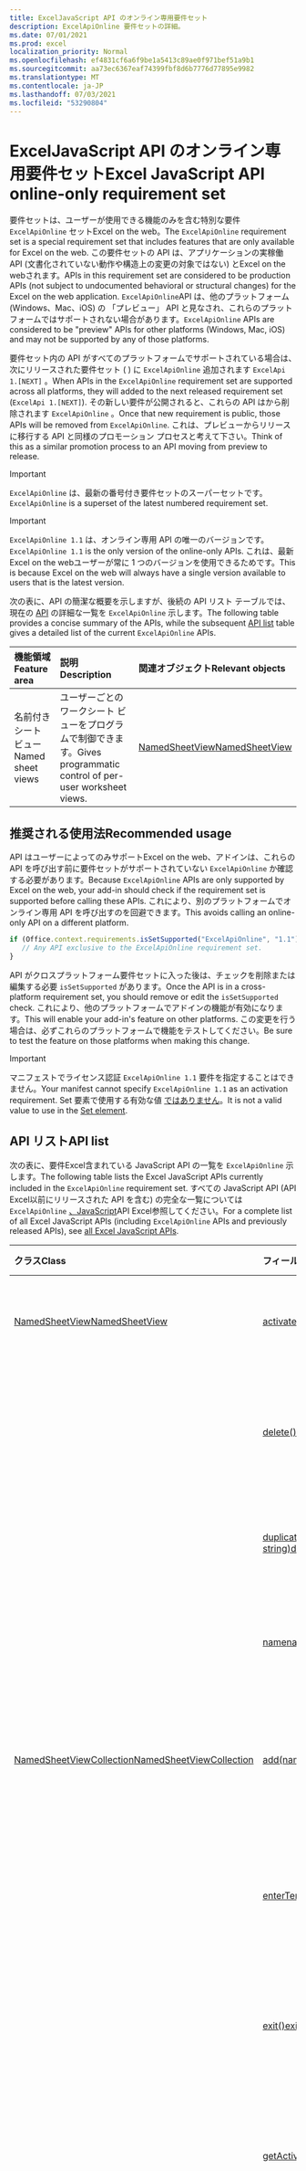 ```yaml
---
title: ExcelJavaScript API のオンライン専用要件セット
description: ExcelApiOnline 要件セットの詳細。
ms.date: 07/01/2021
ms.prod: excel
localization_priority: Normal
ms.openlocfilehash: ef4831cf6a6f9be1a5413c89ae0f971bef51a9b1
ms.sourcegitcommit: aa73ec6367eaf74399fbf8d6b7776d77895e9982
ms.translationtype: MT
ms.contentlocale: ja-JP
ms.lasthandoff: 07/03/2021
ms.locfileid: "53290804"
---
```

# <a name="excel-javascript-api-online-only-requirement-set"></a><span data-ttu-id="5e9c2-103">ExcelJavaScript API のオンライン専用要件セット</span><span class="sxs-lookup"><span data-stu-id="5e9c2-103">Excel JavaScript API online-only requirement set</span></span>

<span data-ttu-id="5e9c2-104">要件セットは、ユーザーが使用できる機能のみを含む特別な要件 `ExcelApiOnline` セットExcel on the web。</span><span class="sxs-lookup"><span data-stu-id="5e9c2-104">The `ExcelApiOnline` requirement set is a special requirement set that includes features that are only available for Excel on the web.</span></span> <span data-ttu-id="5e9c2-105">この要件セットの API は、アプリケーションの実稼働 API (文書化されていない動作や構造上の変更の対象ではない) とExcel on the webされます。</span><span class="sxs-lookup"><span data-stu-id="5e9c2-105">APIs in this requirement set are considered to be production APIs (not subject to undocumented behavioral or structural changes) for the Excel on the web application.</span></span> <span data-ttu-id="5e9c2-106">`ExcelApiOnline`API は、他のプラットフォーム (Windows、Mac、iOS) の 「プレビュー」 API と見なされ、これらのプラットフォームではサポートされない場合があります。</span><span class="sxs-lookup"><span data-stu-id="5e9c2-106">`ExcelApiOnline` APIs are considered to be "preview" APIs for other platforms (Windows, Mac, iOS) and may not be supported by any of those platforms.</span></span>

<span data-ttu-id="5e9c2-107">要件セット内の API がすべてのプラットフォームでサポートされている場合は、次にリリースされた要件セット ( ) に `ExcelApiOnline` 追加されます `ExcelApi 1.[NEXT]` 。</span><span class="sxs-lookup"><span data-stu-id="5e9c2-107">When APIs in the `ExcelApiOnline` requirement set are supported across all platforms, they will added to the next released requirement set (`ExcelApi 1.[NEXT]`).</span></span> <span data-ttu-id="5e9c2-108">その新しい要件が公開されると、これらの API はから削除されます `ExcelApiOnline` 。</span><span class="sxs-lookup"><span data-stu-id="5e9c2-108">Once that new requirement is public, those APIs will be removed from `ExcelApiOnline`.</span></span> <span data-ttu-id="5e9c2-109">これは、プレビューからリリースに移行する API と同様のプロモーション プロセスと考えて下さい。</span><span class="sxs-lookup"><span data-stu-id="5e9c2-109">Think of this as a similar promotion process to an API moving from preview to release.</span></span>

> [!IMPORTANT]
> <span data-ttu-id="5e9c2-110">`ExcelApiOnline` は、最新の番号付き要件セットのスーパーセットです。</span><span class="sxs-lookup"><span data-stu-id="5e9c2-110">`ExcelApiOnline` is a superset of the latest numbered requirement set.</span></span>

> [!IMPORTANT]
> <span data-ttu-id="5e9c2-111">`ExcelApiOnline 1.1` は、オンライン専用 API の唯一のバージョンです。</span><span class="sxs-lookup"><span data-stu-id="5e9c2-111">`ExcelApiOnline 1.1` is the only version of the online-only APIs.</span></span> <span data-ttu-id="5e9c2-112">これは、最新Excel on the webユーザーが常に 1 つのバージョンを使用できるためです。</span><span class="sxs-lookup"><span data-stu-id="5e9c2-112">This is because Excel on the web will always have a single version available to users that is the latest version.</span></span>

<span data-ttu-id="5e9c2-113">次の表に、API の簡潔な概要を示しますが、後続の API リスト テーブルでは、現在の [API](#api-list) の詳細な一覧を `ExcelApiOnline` 示します。</span><span class="sxs-lookup"><span data-stu-id="5e9c2-113">The following table provides a concise summary of the APIs, while the subsequent [API list](#api-list) table gives a detailed list of the current `ExcelApiOnline` APIs.</span></span>

| <span data-ttu-id="5e9c2-114">機能領域</span><span class="sxs-lookup"><span data-stu-id="5e9c2-114">Feature area</span></span> | <span data-ttu-id="5e9c2-115">説明</span><span class="sxs-lookup"><span data-stu-id="5e9c2-115">Description</span></span> | <span data-ttu-id="5e9c2-116">関連オブジェクト</span><span class="sxs-lookup"><span data-stu-id="5e9c2-116">Relevant objects</span></span> |
|:--- |:--- |:--- |
| <span data-ttu-id="5e9c2-117">名前付きシート ビュー</span><span class="sxs-lookup"><span data-stu-id="5e9c2-117">Named sheet views</span></span> | <span data-ttu-id="5e9c2-118">ユーザーごとのワークシート ビューをプログラムで制御できます。</span><span class="sxs-lookup"><span data-stu-id="5e9c2-118">Gives programmatic control of per-user worksheet views.</span></span> | [<span data-ttu-id="5e9c2-119">NamedSheetView</span><span class="sxs-lookup"><span data-stu-id="5e9c2-119">NamedSheetView</span></span>](/javascript/api/excel/excel.namedsheetview) |

## <a name="recommended-usage"></a><span data-ttu-id="5e9c2-120">推奨される使用法</span><span class="sxs-lookup"><span data-stu-id="5e9c2-120">Recommended usage</span></span>

<span data-ttu-id="5e9c2-121">API はユーザーによってのみサポートExcel on the web、アドインは、これらの API を呼び出す前に要件セットがサポートされていない `ExcelApiOnline` か確認する必要があります。</span><span class="sxs-lookup"><span data-stu-id="5e9c2-121">Because `ExcelApiOnline` APIs are only supported by Excel on the web, your add-in should check if the requirement set is supported before calling these APIs.</span></span> <span data-ttu-id="5e9c2-122">これにより、別のプラットフォームでオンライン専用 API を呼び出すのを回避できます。</span><span class="sxs-lookup"><span data-stu-id="5e9c2-122">This avoids calling an online-only API on a different platform.</span></span>

```js
if (Office.context.requirements.isSetSupported("ExcelApiOnline", "1.1")) {
   // Any API exclusive to the ExcelApiOnline requirement set.
}
```

<span data-ttu-id="5e9c2-123">API がクロスプラットフォーム要件セットに入った後は、チェックを削除または編集する必要 `isSetSupported` があります。</span><span class="sxs-lookup"><span data-stu-id="5e9c2-123">Once the API is in a cross-platform requirement set, you should remove or edit the `isSetSupported` check.</span></span> <span data-ttu-id="5e9c2-124">これにより、他のプラットフォームでアドインの機能が有効になります。</span><span class="sxs-lookup"><span data-stu-id="5e9c2-124">This will enable your add-in's feature on other platforms.</span></span> <span data-ttu-id="5e9c2-125">この変更を行う場合は、必ずこれらのプラットフォームで機能をテストしてください。</span><span class="sxs-lookup"><span data-stu-id="5e9c2-125">Be sure to test the feature on those platforms when making this change.</span></span>

> [!IMPORTANT]
> <span data-ttu-id="5e9c2-126">マニフェストでライセンス認証 `ExcelApiOnline 1.1` 要件を指定することはできません。</span><span class="sxs-lookup"><span data-stu-id="5e9c2-126">Your manifest cannot specify `ExcelApiOnline 1.1` as an activation requirement.</span></span> <span data-ttu-id="5e9c2-127">Set 要素で使用する有効な値 [ではありません](../manifest/set.md)。</span><span class="sxs-lookup"><span data-stu-id="5e9c2-127">It is not a valid value to use in the [Set element](../manifest/set.md).</span></span>

## <a name="api-list"></a><span data-ttu-id="5e9c2-128">API リスト</span><span class="sxs-lookup"><span data-stu-id="5e9c2-128">API list</span></span>

<span data-ttu-id="5e9c2-129">次の表に、要件Excel含まれている JavaScript API の一覧を `ExcelApiOnline` 示します。</span><span class="sxs-lookup"><span data-stu-id="5e9c2-129">The following table lists the Excel JavaScript APIs currently included in the `ExcelApiOnline` requirement set.</span></span> <span data-ttu-id="5e9c2-130">すべての JavaScript API (API Excel以前にリリースされた API を含む) の完全な一覧については `ExcelApiOnline` [、JavaScript](/javascript/api/excel?view=excel-js-online&preserve-view=true)API Excel参照してください。</span><span class="sxs-lookup"><span data-stu-id="5e9c2-130">For a complete list of all Excel JavaScript APIs (including `ExcelApiOnline` APIs and previously released APIs), see [all Excel JavaScript APIs](/javascript/api/excel?view=excel-js-online&preserve-view=true).</span></span>

| <span data-ttu-id="5e9c2-131">クラス</span><span class="sxs-lookup"><span data-stu-id="5e9c2-131">Class</span></span> | <span data-ttu-id="5e9c2-132">フィールド</span><span class="sxs-lookup"><span data-stu-id="5e9c2-132">Fields</span></span> | <span data-ttu-id="5e9c2-133">説明</span><span class="sxs-lookup"><span data-stu-id="5e9c2-133">Description</span></span> |
|:---|:---|:---|
|[<span data-ttu-id="5e9c2-134">NamedSheetView</span><span class="sxs-lookup"><span data-stu-id="5e9c2-134">NamedSheetView</span></span>](/javascript/api/excel/excel.namedsheetview)|[<span data-ttu-id="5e9c2-135">activate()</span><span class="sxs-lookup"><span data-stu-id="5e9c2-135">activate()</span></span>](/javascript/api/excel/excel.namedsheetview#activate--)|<span data-ttu-id="5e9c2-136">このシート ビューをアクティブ化します。</span><span class="sxs-lookup"><span data-stu-id="5e9c2-136">Activates this sheet view.</span></span>|
||[<span data-ttu-id="5e9c2-137">delete()</span><span class="sxs-lookup"><span data-stu-id="5e9c2-137">delete()</span></span>](/javascript/api/excel/excel.namedsheetview#delete--)|<span data-ttu-id="5e9c2-138">ワークシートからシート ビューを削除します。</span><span class="sxs-lookup"><span data-stu-id="5e9c2-138">Removes the sheet view from the worksheet.</span></span>|
||[<span data-ttu-id="5e9c2-139">duplicate(name?: string)</span><span class="sxs-lookup"><span data-stu-id="5e9c2-139">duplicate(name?: string)</span></span>](/javascript/api/excel/excel.namedsheetview#duplicate-name-)|<span data-ttu-id="5e9c2-140">このシート ビューのコピーを作成します。</span><span class="sxs-lookup"><span data-stu-id="5e9c2-140">Creates a copy of this sheet view.</span></span>|
||[<span data-ttu-id="5e9c2-141">name</span><span class="sxs-lookup"><span data-stu-id="5e9c2-141">name</span></span>](/javascript/api/excel/excel.namedsheetview#name)|<span data-ttu-id="5e9c2-142">シート ビューの名前を取得または設定します。</span><span class="sxs-lookup"><span data-stu-id="5e9c2-142">Gets or sets the name of the sheet view.</span></span>|
|[<span data-ttu-id="5e9c2-143">NamedSheetViewCollection</span><span class="sxs-lookup"><span data-stu-id="5e9c2-143">NamedSheetViewCollection</span></span>](/javascript/api/excel/excel.namedsheetviewcollection)|[<span data-ttu-id="5e9c2-144">add(name: string)</span><span class="sxs-lookup"><span data-stu-id="5e9c2-144">add(name: string)</span></span>](/javascript/api/excel/excel.namedsheetviewcollection#add-name-)|<span data-ttu-id="5e9c2-145">指定した名前の新しいシート ビューを作成します。</span><span class="sxs-lookup"><span data-stu-id="5e9c2-145">Creates a new sheet view with the given name.</span></span>|
||[<span data-ttu-id="5e9c2-146">enterTemporary()</span><span class="sxs-lookup"><span data-stu-id="5e9c2-146">enterTemporary()</span></span>](/javascript/api/excel/excel.namedsheetviewcollection#entertemporary--)|<span data-ttu-id="5e9c2-147">新しい一時シート ビューを作成してアクティブ化します。</span><span class="sxs-lookup"><span data-stu-id="5e9c2-147">Creates and activates a new temporary sheet view.</span></span>|
||[<span data-ttu-id="5e9c2-148">exit()</span><span class="sxs-lookup"><span data-stu-id="5e9c2-148">exit()</span></span>](/javascript/api/excel/excel.namedsheetviewcollection#exit--)|<span data-ttu-id="5e9c2-149">現在アクティブなシート ビューを終了します。</span><span class="sxs-lookup"><span data-stu-id="5e9c2-149">Exits the currently active sheet view.</span></span>|
||[<span data-ttu-id="5e9c2-150">getActive()</span><span class="sxs-lookup"><span data-stu-id="5e9c2-150">getActive()</span></span>](/javascript/api/excel/excel.namedsheetviewcollection#getactive--)|<span data-ttu-id="5e9c2-151">ワークシートの現在アクティブなシート ビューを取得します。</span><span class="sxs-lookup"><span data-stu-id="5e9c2-151">Gets the worksheet's currently active sheet view.</span></span>|
||[<span data-ttu-id="5e9c2-152">getCount()</span><span class="sxs-lookup"><span data-stu-id="5e9c2-152">getCount()</span></span>](/javascript/api/excel/excel.namedsheetviewcollection#getcount--)|<span data-ttu-id="5e9c2-153">このワークシートのシート ビューの数を取得します。</span><span class="sxs-lookup"><span data-stu-id="5e9c2-153">Gets the number of sheet views in this worksheet.</span></span>|
||[<span data-ttu-id="5e9c2-154">getItem(key: string)</span><span class="sxs-lookup"><span data-stu-id="5e9c2-154">getItem(key: string)</span></span>](/javascript/api/excel/excel.namedsheetviewcollection#getitem-key-)|<span data-ttu-id="5e9c2-155">名前を使用してシート ビューを取得します。</span><span class="sxs-lookup"><span data-stu-id="5e9c2-155">Gets a sheet view using its name.</span></span>|
||[<span data-ttu-id="5e9c2-156">getItemAt(index: number)</span><span class="sxs-lookup"><span data-stu-id="5e9c2-156">getItemAt(index: number)</span></span>](/javascript/api/excel/excel.namedsheetviewcollection#getitemat-index-)|<span data-ttu-id="5e9c2-157">コレクション内のインデックスによってシート ビューを取得します。</span><span class="sxs-lookup"><span data-stu-id="5e9c2-157">Gets a sheet view by its index in the collection.</span></span>|
||[<span data-ttu-id="5e9c2-158">items</span><span class="sxs-lookup"><span data-stu-id="5e9c2-158">items</span></span>](/javascript/api/excel/excel.namedsheetviewcollection#items)|<span data-ttu-id="5e9c2-159">このコレクション内に読み込まれた子アイテムを取得します。</span><span class="sxs-lookup"><span data-stu-id="5e9c2-159">Gets the loaded child items in this collection.</span></span>|
|[<span data-ttu-id="5e9c2-160">Worksheet</span><span class="sxs-lookup"><span data-stu-id="5e9c2-160">Worksheet</span></span>](/javascript/api/excel/excel.worksheet)|[<span data-ttu-id="5e9c2-161">namedSheetViews</span><span class="sxs-lookup"><span data-stu-id="5e9c2-161">namedSheetViews</span></span>](/javascript/api/excel/excel.worksheet#namedsheetviews)|<span data-ttu-id="5e9c2-162">ワークシートに存在するシート ビューのコレクションを返します。</span><span class="sxs-lookup"><span data-stu-id="5e9c2-162">Returns a collection of sheet views that are present in the worksheet.</span></span>|

## <a name="see-also"></a><span data-ttu-id="5e9c2-163">関連項目</span><span class="sxs-lookup"><span data-stu-id="5e9c2-163">See also</span></span>

- [<span data-ttu-id="5e9c2-164">Excel JavaScript API リファレンス ドキュメント</span><span class="sxs-lookup"><span data-stu-id="5e9c2-164">Excel JavaScript API Reference Documentation</span></span>](/javascript/api/excel?view=excel-js-online&preserve-view=true)
- [<span data-ttu-id="5e9c2-165">Excel JavaScript プレビュー API</span><span class="sxs-lookup"><span data-stu-id="5e9c2-165">Excel JavaScript preview APIs</span></span>](excel-preview-apis.md)
- [<span data-ttu-id="5e9c2-166">Excel JavaScript API の要件セット</span><span class="sxs-lookup"><span data-stu-id="5e9c2-166">Excel JavaScript API requirement sets</span></span>](excel-api-requirement-sets.md)
